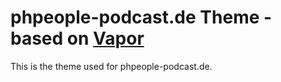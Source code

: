# phpeople-podcast.de Theme - based on [Vapor](https://github.com/sethlilly/Vapor)

This is the theme used for phpeople-podcast.de.
